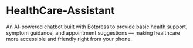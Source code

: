 # HealthCare-Assistant
An AI-powered chatbot built with Botpress to provide basic health support, symptom guidance, and appointment suggestions — making healthcare more accessible and friendly right from your phone.

